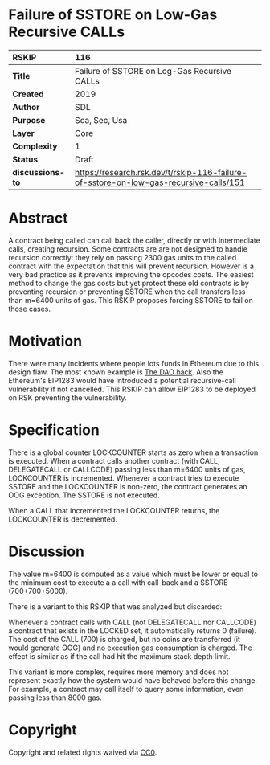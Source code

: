 # Failure of SSTORE on Low-Gas Recursive CALLs

|RSKIP          |116           |
| :------------ |:-------------|
|**Title**      |Failure of SSTORE on Log-Gas Recursive CALLs |
|**Created**    |2019 |
|**Author**     |SDL |
|**Purpose**    |Sca, Sec, Usa |
|**Layer**      |Core |
|**Complexity** |1 |
|**Status**     |Draft |
|**discussions-to**     |https://research.rsk.dev/t/rskip-116-failure-of-sstore-on-low-gas-recursive-calls/151|

# **Abstract**

A contract being called can call back the caller, directly or with intermediate calls, creating recursion. Some contracts are are not designed to handle recursion correctly: they rely on passing 2300 gas units to the called contract with the expectation that this will prevent recursion. However is a very bad practice as it prevents improving the opcodes costs. The easiest method to change the gas costs but yet protect these old contracts is by preventing recursion or preventing SSTORE when the call transfers less than m=6400 units of gas. This RSKIP proposes forcing SSTORE to fail on those cases.

# **Motivation**

There were many incidents where people lots funds in Ethereum due to this design flaw. The most known example is [The DAO hack](https://medium.com/swlh/the-story-of-the-dao-its-history-and-consequences-71e6a8a551ee). Also the Ethereum's EIP1283 would have introduced a potential recursive-call vulnerability if not cancelled. This RSKIP can allow EIP1283 to be deployed on RSK preventing the vulnerability.

# **Specification**

There is a global counter LOCKCOUNTER starts as zero when a transaction is executed. When a contract calls another contract (with CALL, DELEGATECALL or CALLCODE) passing less than m=6400 units of gas, LOCKCOUNTER is incremented. Whenever a contract tries to execute SSTORE and the LOCKCOUNTER is non-zero, the contract generates an OOG exception. The SSTORE is not executed. 

When a CALL that incremented the LOCKCOUNTER returns, the LOCKCOUNTER is decremented. 

# **Discussion**

The value m=6400 is computed as a value which must be lower or equal to the minimum cost to execute a a call with call-back and a SSTORE (700+700+5000). 

There is a variant to this RSKIP that was analyzed but discarded: 

Whenever a contract calls with CALL (not DELEGATECALL nor CALLCODE) a contract that exists in the LOCKED set, it automatically returns 0 (failure). The cost of the CALL (700) is charged, but no coins are transferred (it would generate OOG) and no execution gas consumption is charged. The effect is similar as if the call had hit the maximum stack depth limit.   

This variant is more complex, requires more memory and does not represent exactly how the system would have behaved before this change. For example, a contract may call itself to query some information, even passing less than 8000 gas.


# **Copyright**

Copyright and related rights waived via [CC0](https://creativecommons.org/publicdomain/zero/1.0/).
